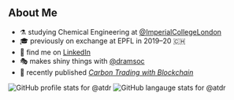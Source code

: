 ## About Me

- ⚗️ studying Chemical Engineering at [@ImperialCollegeLondon](https://github.com/ImperialCollegeLondon)
- 🎓 previously on exchange at EPFL in 2019–20 🇨🇭
- 💼 find me on [LinkedIn](http://atdr.eu/linkedin)
- 🎭 makes shiny things with [@dramsoc](https://github.com/dramsoc)
- 📗 recently published [_Carbon Trading with Blockchain_](https://doi.org/10.1007/978-3-030-53356-4_7)

<p>
<img alt="GitHub profile stats for @atdr" src="https://github-readme-stats.vercel.app/api?username=atdr&show_icons=true&count_private=true&hide_title=true" >
<img alt="GitHub langauge stats for @atdr" src="https://github-readme-stats.vercel.app/api/top-langs?username=atdr&count_private=true&layout=compact&hide_title=true&langs_count=6">
</p>
